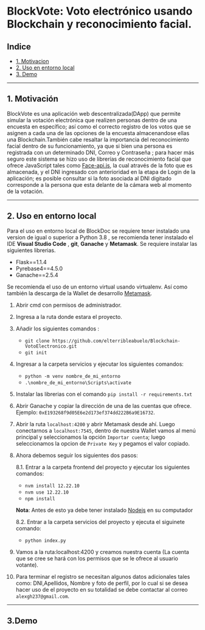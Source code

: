 # BlockVote: Voto electrónico usando Blockchain y reconocimiento facial.

## Indice

- [1. Motivacion](#1-Motivacion)
- [2. Uso en entorno local](#2-Uso-en-entorno-local)
- [3. Demo](#3-Demo)

---

## 1. Motivación

BlockVote es una aplicación web descentralizada(DApp) que permite simular la votación electrónica que realizen personas dentro de una encuesta en específico; así como el correcto registro de los votos que se asignen a cada una de las opciones de la encuesta almacenandose ellas una Blockchain.También cabe resaltar la importancia del reconocimiento facial dentro de su funcionamiento, ya que si bien una persona es registrada con un determinado DNI, Correo y Contraseña ; para hacer más seguro este sistema se hizo uso de librerías de reconocimiento facial que ofrece JavaScript tales como [Face-api.js](https://github.com/justadudewhohacks/face-api.js/), la cual através de la foto que es almacenada, y el DNI ingresado con anterioridad en la etapa de Login de la aplicación; es posible consultar si la foto asociada al DNI digitado corresponde a la persona que esta delante de la cámara web al momento de la votación.

---

## 2. Uso en entorno local

Para el uso en entorno local de BlockDoc se requiere tener instalado una version de igual o superior a Python 3.8 , se recomienda tener instalado el IDE **Visual Studio Code** , **git**, **Ganache** y **Metamask**. Se requiere instalar las siguientes librerias.

- Flask==1.1.4
- Pyrebase4==4.5.0
- Ganache==2.5.4

Se recomienda el uso de un entorno virtual usando virtualenv. Así como también la descarga de la Wallet de desarrollo [Metamask](https://metamask.io/).

1. Abrir cmd con permisos de administrador.

2. Ingresa a la ruta donde estara el proyecto.

3. Añadir los siguientes comandos :

   - `git clone https://github.com/elterribleabuelo/Blockchain-VotoElectronico.git`
   - `git init`

4. Ingresar a la carpeta servicios y ejecutar los siguientes comandos:

   - `python -m venv nombre_de_mi_entorno`
   - `.\nombre_de_mi_entorno\Scripts\activate`

5. Instalar las librerias con el comando `pip install -r requirements.txt`

6. Abrir Ganache y copiar la dirección de una de las cuentas que ofrece. Ejemplo: `0xE193268f9d05E6e2d173ef374dd222B6a9E16732`.

7. Abrir la ruta `localhost:4200` y abrir Metamask desde ahí. Luego conectarnos a `localhost:7545`, dentro de nuestra Wallet vamos al menú principal y seleccionamos la opción `Importar cuenta`; luego seleccionamos la opcion de `Private Key` y pegamos el valor copiado.

8. Ahora debemos seguir los siguientes dos pasos:

   8.1. Entrar a la carpeta frontend del proyecto y ejecutar los siguientes comandos:
   
   - `nvm install 12.22.10`
   - `nvm use 12.22.10`
   - `npm install`
   
   **Nota**: Antes de esto ya debe tener instalado [Nodejs](https://nodejs.org/es/) en su computador 

     8.2. Entrar a la carpeta servicios del proyecto y ejecuta el siguinete comando:

   - `python index.py`

9. Vamos a la ruta:localhost:4200 y creamos nuestra cuenta (La cuenta que se cree se hará con los permisos que se le ofrece al usuario votante).

10. Para terminar el registro se necesitan algunos datos adicionales tales como: DNI,Apellidos, Nombre y foto de perfil, por lo cual si se desea hacer uso de el proyecto en su totalidad se debe contactar al correo `alexgh237@gmail.com`.

---

## 3.Demo

<div style="text-align: center;">
  <br><br/>
  <!--<a href = "https://www.youtube.com/watch?v=BHlcNKi3QMI"><img src="assets/PortadaBlockDoc.png"></a>-->
  <br><br/>
</div>
